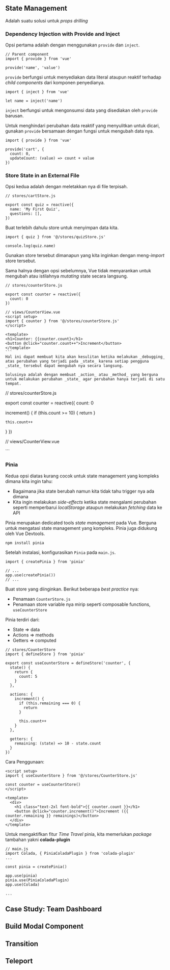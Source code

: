 ## State Management

Adalah suatu solusi untuk _props drilling_

### Dependency Injection with Provide and Inject

Opsi pertama adalah dengan menggunakan `provide` dan `inject`.

```
// Parent component
import { provide } from 'vue'

provide('name', 'value')
```

`provide` berfungsi untuk menyediakan data literal ataupun reaktif terhadap _child components_ dari komponen penyedianya.

```
import { inject } from 'vue'

let name = inject('name')
```

`inject` berfungsi untuk mengonsumsi data yang disediakan oleh `provide` barusan.

Untuk menghindari perubahan data reaktif yang menyulitkan untuk dicari, gunakan `provide` bersamaan dengan fungsi untuk mengubah data nya.

```
import { provide } from 'vue'

provide('cart', {
  count: 0,
  updateCount: (value) => count + value
})
```

### Store State in an External File

Opsi kedua adalah dengan meletakkan nya di file terpisah.

```
// stores/cartStore.js

export const quiz = reactive({
  name: 'My First Quiz',
  questions: [],
})
```

Buat terlebih dahulu store untuk menyimpan data kita.

```
import { quiz } from '@/stores/quizStore.js'

console.log(quiz.name)
```

Gunakan store tersebut dimanapun yang kita inginkan dengan meng-_import_ store tersebut.

Sama halnya dengan opsi sebelumnya, Vue tidak menyarankan untuk mengubah atau istilahnya _mutating_ state secara langsung.

````
// stores/counterStore.js

export const counter = reactive({
  count: 0
})

// views/CounterView.vue
<script setup>
import { counter } from '@/stores/counterStore.js'
</script>

<template>
<h1>Counter: {{counter.count}</h1>
<button @click="counter.count++">Increment</button>
</template>
```
Hal ini dapat membuat kita akan kesulitan ketika melakukan _debugging_ atas perubahan yang terjadi pada _state_ karena setiap pengguna _state_ tersebut dapat mengubah nya secara langsung.

Solusinya adalah dengan membuat _action_ atau _method_ yang berguna untuk melakukan perubahan _state_ agar perubahan hanya terjadi di satu tempat.
````

// stores/counterStore.js

export const counter = reactive({
count: 0

increment() {
if (this.count >= 10) {
return
}

    this.count++

}
})

// views/CounterView.vue

<script setup>
import { counter } from '@/stores/counterStore.js'
</script>

<template>
<h1>Counter: {{counter.count}</h1>
<button @click="counter.increment()">Increment</button>
</template>
```

### Pinia

Kedua opsi diatas kurang cocok untuk state management yang kompleks dimana kita ingin tahu:

- Bagaimana jika state berubah namun kita tidak tahu trigger nya ada dimana
- Kita ingin melakukan _side-effects_ ketika state mengalami perubahan seperti memperbarui _localStorage_ ataupun melakukan _fetching_ data ke API

Pinia merupakan dedicated tools _state management_ pada Vue. Berguna untuk mengatasi state management yang kompleks. Pinia juga didukung oleh Vue Devtools.

```
npm install pinia
```

Setelah instalasi, konfigurasikan `Pinia` pada `main.js`.

```
import { createPinia } from 'pinia'

// ...
app.use(createPinia())
// ...
```

Buat store yang diinginkan. Berikut beberapa _best practice_ nya:

- Penamaan `CounterStore.js`
- Penamaan store variable nya mirip seperti composable functions, `useCounterStore`

Pinia terdiri dari:

- State => data
- Actions => methods
- Getters => computed

```
// stores/CounterStore
import { defineStore } from 'pinia'

export const useCounterStore = defineStore('counter', {
  state() {
    return {
      count: 5
    }
  },

  actions: {
    increment() {
      if (this.remaining === 0) {
        return
      }

      this.count++
    }
  },

  getters: {
    remaining: (state) => 10 - state.count
  }
})
```

Cara Penggunaan:

```
<script setup>
import { useCounterStore } from '@/stores/CounterStore.js'

const counter = useCounterStore()
</script>

<template>
  <div>
    <h1 class="text-2xl font-bold">{{ counter.count }}</h1>
    <button @click="counter.increment()">Increment ({{ counter.remaining }} remainings)</button>
  </div>
</template>
```

Untuk mengaktifkan fitur _Time Travel_ pinia, kita memerlukan _package_ tambahan yakni **colada-plugin**

```
// main.js
import Colada, { PiniaColadaPlugin } from 'colada-plugin'
...

const pinia = createPinia()

app.use(pinia)
pinia.use(PiniaColadaPlugin)
app.use(Colada)

...
```

## Case Study: Team Dashboard

## Build Modal Component

## Transition

## Teleport
